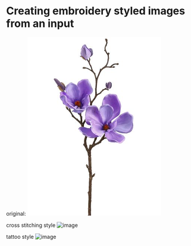 # Creating embroidery styled images from an input

original:
![image](https://github.com/k0ruy/ttt/blob/main/halftones/input/flower.jpg)

cross stitching style
![image]('https://github.com/k0ruy/ttt/blob/main/halftones/orchidea_embroidery.png')

tattoo style
![image]('https://github.com/k0ruy/ttt/blob/main/halftones/halftone_image_tattoo.png')
